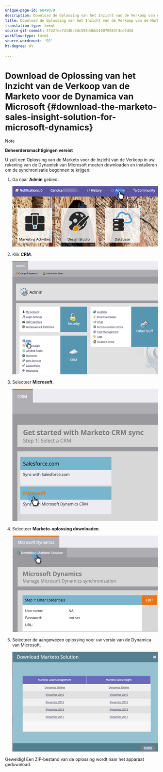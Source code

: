 ```yaml
---
unique-page-id: 6849070
description: Download de Oplossing van het Inzicht van de Verkoop van de Marketo voor de Dynamiek van Microsoft - Marketo Docs - de Documentatie van het Product
title: Download de Oplossing van het Inzicht van de Verkoop van de Marketo voor de Dynamica van Microsoft
translation-type: tm+mt
source-git-commit: 47b2fee7d146c3dc558d4bbb10070683f4cdfd3d
workflow-type: tm+mt
source-wordcount: '92'
ht-degree: 0%

---
```



# Download de Oplossing van het Inzicht van de Verkoop van de Marketo voor de Dynamica van Microsoft {#download-the-marketo-sales-insight-solution-for-microsoft-dynamics}

>[!NOTE]
>
>**Beheerdersmachtigingen vereist**

U zult een Oplossing van de Marketo voor de Inzicht van de Verkoop in uw rekening van de Dynamiek van Microsoft moeten downloaden en installeren om de synchronisatie begonnen te krijgen.

1. Ga naar **Admin** gebied.

   ![](assets/mainnavhand.png)

1. Klik **CRM**.

   ![](assets/image2015-3-11-13-3a7-3a11.png)

1. Selecteer **Microsoft**.

   ![](assets/image2016-5-3.png)

1. Selecteer **Marketo-oplossing downloaden**.

   ![](assets/image2015-3-11-13-3a10-3a4.png)

1. Selecteer de aangewezen oplossing voor uw versie van de Dynamica van Microsoft.

   ![](assets/msd-online.png)

Geweldig! Een ZIP-bestand van de oplossing wordt naar het apparaat gedownload.
